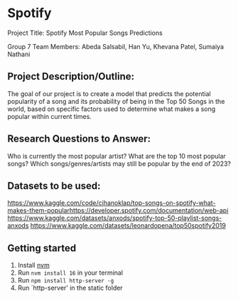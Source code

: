 # Spotify
Project Title: Spotify Most Popular Songs Predictions

Group 7 Team Members: Abeda Salsabil, Han Yu, Khevana Patel, Sumaiya Nathani


## Project Description/Outline: 
The goal of our project is to create a model that predicts the potential popularity of a song and its probability of being in the Top 50 Songs in the world, based on specific factors used to determine what makes a song popular within current times. 


## Research Questions to Answer: 
Who is currently the most popular artist?
What are the top 10 most popular songs?
Which songs/genres/artists may still be popular by the end of 2023?

## Datasets to be used:
https://www.kaggle.com/code/cihanoklap/top-songs-on-spotify-what-makes-them-popular 
​​https://developer.spotify.com/documentation/web-api 
https://www.kaggle.com/datasets/anxods/spotify-top-50-playlist-songs-anxods 
https://www.kaggle.com/datasets/leonardopena/top50spotify2019


## Getting started
1. Install [nvm](https://formulae.brew.sh/formula/nvm)
2.  Run `nvm install 16` in your terminal
3. Run `npm install http-server -g`
4. Run `http-server' in the static folder